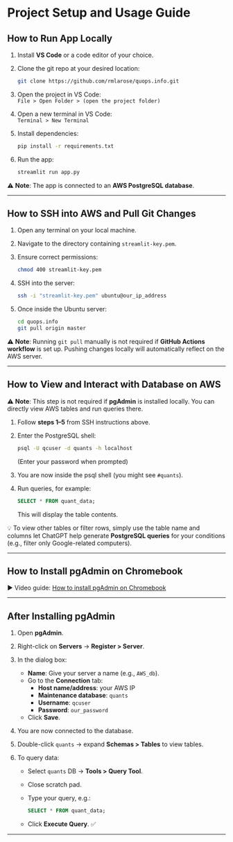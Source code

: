 # Project Setup and Usage Guide

## How to Run App Locally

1. Install **VS Code** or a code editor of your choice.  
2. Clone the git repo at your desired location:

   ```bash
   git clone https://github.com/rmlarose/quops.info.git
   ```

3. Open the project in VS Code:  
   `File > Open Folder > (open the project folder)`

4. Open a new terminal in VS Code:  
   `Terminal > New Terminal`

5. Install dependencies:

   ```bash
   pip install -r requirements.txt
   ```

6. Run the app:

   ```bash
   streamlit run app.py
   ```

⚠️ **Note**: The app is connected to an **AWS PostgreSQL database**.

---

## How to SSH into AWS and Pull Git Changes

1. Open any terminal on your local machine.  
2. Navigate to the directory containing `streamlit-key.pem`.  
3. Ensure correct permissions:

   ```bash
   chmod 400 streamlit-key.pem
   ```

4. SSH into the server:

   ```bash
   ssh -i "streamlit-key.pem" ubuntu@our_ip_address
   ```

5. Once inside the Ubuntu server:

   ```bash
   cd quops.info
   git pull origin master
   ```

⚠️ **Note**: Running `git pull` manually is not required if **GitHub Actions workflow** is set up. Pushing changes locally will automatically reflect on the AWS server.

---

## How to View and Interact with Database on AWS

⚠️ **Note**: This step is not required if **pgAdmin** is installed locally. You can directly view AWS tables and run queries there.

1. Follow **steps 1–5** from SSH instructions above.  
2. Enter the PostgreSQL shell:

   ```bash
   psql -U qcuser -d quants -h localhost
   ```

   (Enter your password when prompted)

3. You are now inside the psql shell (you might see `#quants`).  

4. Run queries, for example:

   ```sql
   SELECT * FROM quant_data;
   ```

   This will display the table contents.  

💡 To view other tables or filter rows, simply use the table name and columns let ChatGPT help generate **PostgreSQL queries** for your conditions (e.g., filter only Google-related computers).



---

## How to Install pgAdmin on Chromebook

▶️ Video guide: [How to install pgAdmin on Chromebook](https://www.youtube.com/watch?v=qdaCDKQN05w)

---

## After Installing pgAdmin

1. Open **pgAdmin**.  
2. Right-click on **Servers** → **Register > Server**.  
3. In the dialog box:  
   - **Name**: Give your server a name (e.g., `AWS_db`).  
   - Go to the **Connection** tab:  
     - **Host name/address**: your AWS IP  
     - **Maintenance database**: `quants`  
     - **Username**: `qcuser`  
     - **Password**: `our_password`  
   - Click **Save**.  

4. You are now connected to the database.  
5. Double-click `quants` → expand **Schemas > Tables** to view tables.  
6. To query data:  
   - Select `quants` DB → **Tools > Query Tool**.  
   - Close scratch pad.  
   - Type your query, e.g.:

     ```sql
     SELECT * FROM quant_data;
     ```

   - Click **Execute Query**. ✅

---
